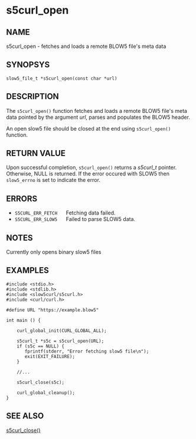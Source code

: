# s5curl_open

## NAME
s5curl_open - fetches and loads a remote BLOW5 file's meta data

## SYNOPSYS
`slow5_file_t *s5curl_open(const char *url)`

## DESCRIPTION
The `s5curl_open()` function fetches and loads a remote BLOW5 file's meta data pointed by the argument *url*, parses and populates the BLOW5 header.

An open slow5 file should be closed at the end using `s5curl_open()` function.

## RETURN VALUE
Upon successful completion, `s5curl_open()` returns a *s5curl_t* pointer. Otherwise, NULL is returned. If the error occured with SLOW5 then `slow5_errno` is set to indicate the error.

## ERRORS
* `S5CURL_ERR_FETCH`
    &nbsp;&nbsp;&nbsp;&nbsp; Fetching data failed.
* `S5CURL_ERR_SLOW5`
    &nbsp;&nbsp;&nbsp;&nbsp; Failed to parse SLOW5 data.


## NOTES
Currently only opens binary slow5 files

## EXAMPLES
```
#include <stdio.h>
#include <stdlib.h>
#include <slow5curl/s5curl.h>
#include <curl/curl.h>

#define URL "https://example.blow5"

int main () {

    curl_global_init(CURL_GLOBAL_ALL);

    s5curl_t *s5c = s5curl_open(URL);
    if (s5c == NULL) {
       fprintf(stderr, "Error fetching slow5 file\n");
       exit(EXIT_FAILURE);
    }

    //...

    s5curl_close(s5c);

    curl_global_cleanup();
}
```

## SEE ALSO
[s5curl_close()](s5curl_close.md)